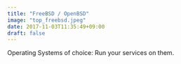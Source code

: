 ```yaml
---
title: "FreeBSD / OpenBSD"
image: "top_freebsd.jpeg"
date: 2017-11-03T11:35:49+09:00
draft: false 
---
```

Operating Systems of choice: Run your services on them.
